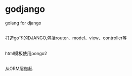 # godjango
golang for django

##
打造go下的DJANGO,包括router、model、view、controller等
##
html模板使用pongo2

##
从ORM层做起
